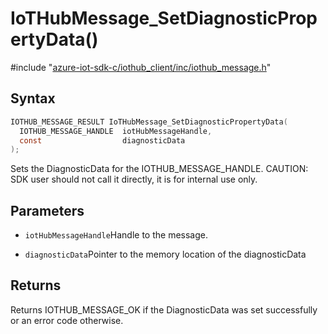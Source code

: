# IoTHubMessage_SetDiagnosticPropertyData()

\#include "[azure-iot-sdk-c/iothub_client/inc/iothub_message.h](../iot-c-ref-iothub-message-h.md)"  

## Syntax

```C
IOTHUB_MESSAGE_RESULT IoTHubMessage_SetDiagnosticPropertyData(
  IOTHUB_MESSAGE_HANDLE  iotHubMessageHandle,
  const                  diagnosticData
);
```

Sets the DiagnosticData for the IOTHUB_MESSAGE_HANDLE. CAUTION: SDK user should not call it directly, it is for internal use only.

## Parameters
* `iotHubMessageHandle`Handle to the message. 

* `diagnosticData`Pointer to the memory location of the diagnosticData

## Returns
Returns IOTHUB_MESSAGE_OK if the DiagnosticData was set successfully or an error code otherwise.

